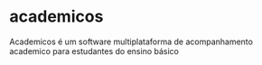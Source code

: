 # academicos
Academicos é um software multiplataforma de acompanhamento academico para estudantes do ensino básico
